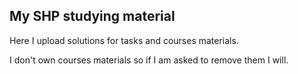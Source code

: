 <h2>My SHP studying material</h2>
<p>Here I upload solutions for tasks and courses materials.</p>
<p>I don't own courses materials so if I am asked to remove them I will.</p>
